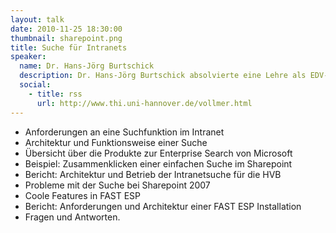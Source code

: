 ```yaml
---
layout: talk
date: 2010-11-25 18:30:00
thumbnail: sharepoint.png
title: Suche für Intranets
speaker:
  name: Dr. Hans-Jörg Burtschick
  description: Dr. Hans-Jörg Burtschick absolvierte eine Lehre als EDV-Kaufmann und studierte Informatik an der TU Berlin, wo er bis 1989 als wissenschaftlicher Mitarbeiter tätig war. Nach seiner Promotion auf dem Gebiet der Theoretischen Informatik begann er 1997 eine Tätigkeit bei einem IT-Dienstleister im Bankenbereich. Dort ist er seit 2000 zuständig für das Thema Intranetsuche.
  social:
    - title: rss
      url: http://www.thi.uni-hannover.de/vollmer.html
---
```

- Anforderungen an eine Suchfunktion im Intranet
- Architektur und Funktionsweise einer Suche
- Übersicht über die Produkte zur Enterprise Search von Microsoft
- Beispiel: Zusammenklicken einer einfachen Suche im Sharepoint
- Bericht: Architektur und Betrieb der Intranetsuche für die HVB
- Probleme mit der Suche bei Sharepoint 2007
- Coole Features in FAST ESP
- Bericht: Anforderungen und Architektur einer FAST ESP Installation
- Fragen und Antworten.
